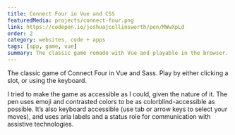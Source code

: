 ```yaml
---
title: Connect Four in Vue and CSS
featuredMedia: projects/connect-four.png
link: https://codepen.io/joshuajcollinsworth/pen/MWwXpLd
order: 2
category: websites, code + apps
tags: [app, game, vue]
summary: The classic game remade with Vue and playable in the browser.
---
```


The classic game of Connect Four in Vue and Sass. Play by either clicking a slot, or using the keyboard.

I tried to make the game as accessible as I could, given the nature of it. The pen uses emoji and contrasted colors to be as colorblind-accessible as possible. It’s also keyboard accessible (use tab or arrow keys to select your moves), and uses aria labels and a status role for communication with assistive technologies.
